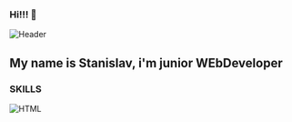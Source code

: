 ### Hi!!! 👋
![Header](https://www.edureka.co/blog/wp-content/uploads/2019/10/website-1-528x204.png)

## My name is Stanislav, i'm  junior WEbDeveloper
  ### SKILLS
  ![HTML](https://img.shields.io/badge/-<HTML>-<090909>?style=social&logo=html)
 
